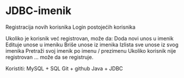 # JDBC-imenik

Registracija novih korisnika
Login postojećih korisnika

Ukoliko je korisnik već registrovan, može da: 
Doda novi unos u imenik
Edituje unose u imeniku
Briše unose iz imenika
Izlista sve unose iz svog imenika
Pretraži svoj imenik po imenu / prezimenu
Ukoliko korisnik nije registrovan ... može da se registruje.

Koristiti:
MySQL + SQL
Git + github
Java + JDBC
